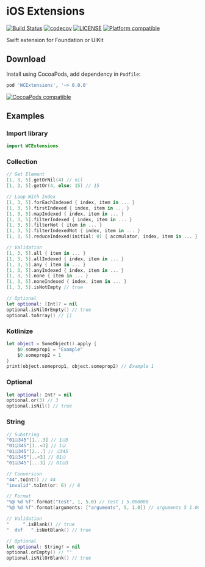 # iOS Extensions
[![Build Status](https://travis-ci.org/guhungry/ios-extension.svg?branch=master)](https://travis-ci.org/guhungry/ios-extension)
[![codecov](https://codecov.io/gh/guhungry/ios-extension/branch/master/graph/badge.svg)](https://codecov.io/gh/guhungry/ios-extension)
[![LICENSE](https://img.shields.io/cocoapods/l/WCExtensions.svg?style=flat)](https://github.com/guhungry/ios-extension/blob/master/LICENSE)
[![Platform compatible](https://img.shields.io/cocoapods/p/WCExtensions.svg?style=flat)](https://cocoapods.org/pods/WCExtensions)

Swift extension for Foundation or UIKit

## Download
Install using CocoaPods, add dependency in `Podfile`:
```ruby
pod 'WCExtensions', '~> 0.0.0'
```
[![CocoaPods compatible](https://img.shields.io/cocoapods/v/WCExtensions.svg?style=flat)](https://cocoapods.org/pods/WCExtensions)

## Examples

### Import library
```swift
import WCExtensions
```

### Collection
```swift
// Get Element
[1, 3, 5].getOrNil(4) // nil
[1, 3, 5].getOr(4, else: 15) // 15

// Loop With Index
[1, 3, 5].forEachIndexed { index, item in ... }
[1, 3, 5].firstIndexed { index, item in ... }
[1, 3, 5].mapIndexed { index, item in ... }
[1, 3, 5].filterIndexed { index, item in ... }
[1, 3, 5].filterNot { item in ... }
[1, 3, 5].filterIndexedNot { index, item in ... }
[1, 3, 5].reduceIndexed(initial: 0) { accmulator, index, item in ... }

// Validation
[1, 3, 5].all { item in ... }
[1, 3, 5].allIndexed { index, item in ... }
[1, 3, 5].any { item in ... }
[1, 3, 5].anyIndexed { index, item in ... }
[1, 3, 5].none { item in ... }
[1, 3, 5].noneIndexed { index, item in ... }
[1, 3, 5].isNotEmpty // true

// Optional
let optional: [Int]? = nil
optional.isNilOrEmpty() // true
optional.toArray() // []

```

### Kotlinize
```swift
let object = SomeObject().apply {
    $0.someprop1 = "Example"
    $0.someprop2 = 1
}
print(object.someprop1, object.someprop2) // Example 1
```

### Optional
```swift
let optional: Int? = nil
optional.or(3) // 3
optional.isNil() // true
```

### String
```swift
// Substring
"01🤐345"[1...3] // 1🤐3
"01🤐345"[1..<3] // 1🤐
"01🤐345"[2...] // 🤐345
"01🤐345"[..<3] // 01🤐
"01🤐345"[...3] // 01🤐3

// Conversion
"44".toInt() // 44
"invalid".toInt(or: 6) // 6

// Format
"%@ %d %f".format("test", 1, 5.0) // test 1 5.000000
"%@ %d %f".format(arguments: ["arguments", 5, 1.0]) // arguments 5 1.000000

// Validation
"     ".isBlank() // true
"  dsf   ".isNotBlank() // true

// Optional
let optional: String? = nil
optional.orEmpty() // ""
optional.isNilOrBlank() // true
```
